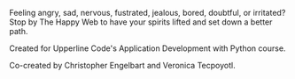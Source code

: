 Feeling angry, sad, nervous, fustrated, jealous, bored, doubtful, or irritated? Stop by The Happy Web to have your spirits lifted and set down a better path.

Created for Upperline Code's Application Development with Python course.

Co-created by Christopher Engelbart and Veronica Tecpoyotl.
